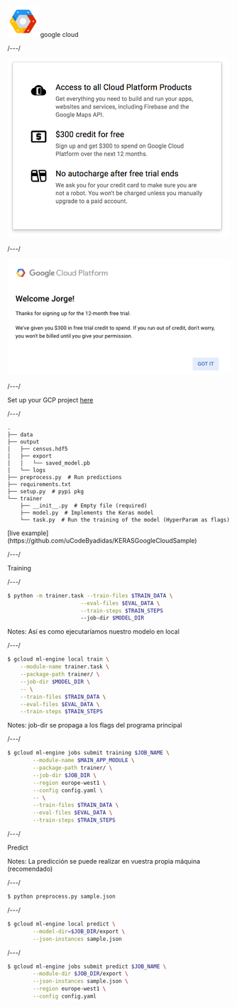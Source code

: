 <spam class="clear-image">
<img height="70px" src="2018/images/ucode-how-to-train-deep-learning-models-in-the-cloud/gc.png" alt=""></spam>
<spam class="RandM">google cloud</spam>

/---/

<spam class="clear-image">
<img width="500px" src="2018/images/ucode-how-to-train-deep-learning-models-in-the-cloud/access.png" alt=""></spam>
</spam>

/---/

<spam class="clear-image">![](2018/images/ucode-how-to-train-deep-learning-models-in-the-cloud/wellcome-google.png)</spam>

/---/

Set up your GCP project [here](https://cloud.google.com/ml-engine/docs/getting-started-training-prediction)

/---/

```
.
├── data
├── output
│   ├── census.hdf5
│   ├── export
│   │   └── saved_model.pb
│   └── logs
├── preprocess.py  # Run predictions
├── requirements.txt
├── setup.py  # pypi pkg
└── trainer
    ├── __init__.py  # Empty file (required)
    ├── model.py  # Implements the Keras model
    └── task.py  # Run the training of the model (HyperParam as flags)
```

<spam class="RandM">
[live example](https://github.com/uCodeByadidas/KERASGoogleCloudSample)
</spam>

/---/

<!-- <spam class="clear-image">
<img src="2018/images/ucode-how-to-train-deep-learning-models-in-the-cloud/training.png" alt=""></spam>
</spam> -->
Training

/---/

```bash
$ python -m trainer.task --train-files $TRAIN_DATA \
                       --eval-files $EVAL_DATA \
                       --train-steps $TRAIN_STEPS
                       --job-dir $MODEL_DIR
```

Notes:
Así es como ejecutaríamos nuestro modelo en local

/---/

```bash
$ gcloud ml-engine local train \
    --module-name trainer.task \
    --package-path trainer/ \
    --job-dir $MODEL_DIR \
    -- \
    --train-files $TRAIN_DATA \
    --eval-files $EVAL_DATA \
    --train-steps $TRAIN_STEPS
```

Notes:
job-dir se propaga a los flags del programa principal

/---/

```bash
$ gcloud ml-engine jobs submit training $JOB_NAME \
        --module-name $MAIN_APP_MODULE \
        --package-path trainer/ \
        --job-dir $JOB_DIR \
        --region europe-west1 \
        --config config.yaml \
        -- \
        --train-files $TRAIN_DATA \
        --eval-files $EVAL_DATA \
        --train-steps $TRAIN_STEPS
```

/---/

Predict

Notes:
La predicción se puede realizar en vuestra propia máquina (recomendado)

/---/

```bash
$ python preprocess.py sample.json
```

/---/

```bash
$ gcloud ml-engine local predict \
        --model-dir=$JOB_DIR/export \
        --json-instances sample.json
```

/---/

```bash
$ gcloud ml-engine jobs submit predict $JOB_NAME \
        --module-dir $JOB_DIR/export \
        --json-instances sample.json \
        --region europe-west1 \
        --config config.yaml
```